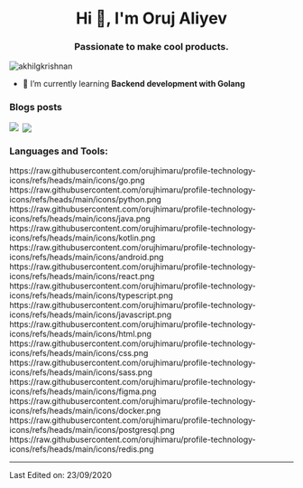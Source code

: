<h1 align="center">Hi 👋, I'm Oruj Aliyev</h1>
<h3 align="center">Passionate to make cool products.</h3>

<p align="left"> <img src="https://komarev.com/ghpvc/?username=Orujhimaru" alt="akhilgkrishnan" /> </p>

- 🌱 I’m currently learning **Backend development with Golang**


### Blogs posts
<!-- BLOG-POST-LIST:START -->
<!-- BLOG-POST-LIST:END -->
<p><img align="left" src="https://github-readme-stats.vercel.app/api/top-langs/?username=Orujhimaru&layout=compact&hide=html"  /></p>

<p>&nbsp;<img align="center" src="https://github-readme-stats.vercel.app/api?username=Orujhimaru&show_icons=true"  /></p>

<h3 align="left">Languages and Tools:</h3>
https://raw.githubusercontent.com/orujhimaru/profile-technology-icons/refs/heads/main/icons/go.png
https://raw.githubusercontent.com/orujhimaru/profile-technology-icons/refs/heads/main/icons/python.png
https://raw.githubusercontent.com/orujhimaru/profile-technology-icons/refs/heads/main/icons/java.png
https://raw.githubusercontent.com/orujhimaru/profile-technology-icons/refs/heads/main/icons/kotlin.png
https://raw.githubusercontent.com/orujhimaru/profile-technology-icons/refs/heads/main/icons/android.png
https://raw.githubusercontent.com/orujhimaru/profile-technology-icons/refs/heads/main/icons/react.png
https://raw.githubusercontent.com/orujhimaru/profile-technology-icons/refs/heads/main/icons/typescript.png
https://raw.githubusercontent.com/orujhimaru/profile-technology-icons/refs/heads/main/icons/javascript.png
https://raw.githubusercontent.com/orujhimaru/profile-technology-icons/refs/heads/main/icons/html.png
https://raw.githubusercontent.com/orujhimaru/profile-technology-icons/refs/heads/main/icons/css.png
https://raw.githubusercontent.com/orujhimaru/profile-technology-icons/refs/heads/main/icons/sass.png
https://raw.githubusercontent.com/orujhimaru/profile-technology-icons/refs/heads/main/icons/figma.png
https://raw.githubusercontent.com/orujhimaru/profile-technology-icons/refs/heads/main/icons/docker.png
https://raw.githubusercontent.com/orujhimaru/profile-technology-icons/refs/heads/main/icons/postgresql.png
https://raw.githubusercontent.com/orujhimaru/profile-technology-icons/refs/heads/main/icons/redis.png


----

Last Edited on: 23/09/2020
